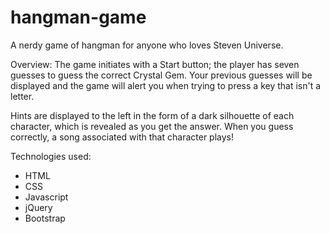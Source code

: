 # hangman-game
A nerdy game of hangman for anyone who loves Steven Universe. 


Overview: 
  The game initiates with a Start button; the player has seven guesses to guess the correct Crystal Gem. Your previous
  guesses will be displayed and the game will alert you when trying to press a key that isn't a letter.
  
  Hints are displayed to the left in the form of a dark silhouette of each character, which is revealed as you get the answer. 
  When you guess correctly, a song associated with that character plays!


Technologies used: 
  * HTML
  * CSS
  * Javascript
  * jQuery
  * Bootstrap
